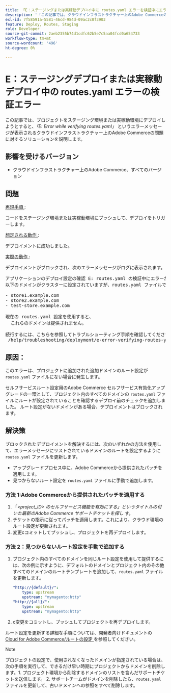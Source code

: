 ```yaml
---
title: 「E：ステージングまたは実稼動デプロイ中に routes.yaml エラーを検証中にエラーが発生しました」
description: '「この記事では、クラウドインフラストラクチャー上のAdobe Commerceの問題に対して、プロジェクトをステージング環境または実稼動環境にデプロイしようとすると、「*E: Error while verifying routes.yaml」*というエラーメッセージが表示される解決策を提供します。」'
exl-id: 7f58591a-5581-46cd-984d-09ac2c0f3903
feature: Deploy, Routes, Staging
role: Developer
source-git-commit: 2aeb2355b74d1cdfc62b5e7c5aa04fcd0a654733
workflow-type: tm+mt
source-wordcount: '496'
ht-degree: 0%

---
```


# E：ステージングデプロイまたは実稼動デプロイ中の routes.yaml エラーの検証エラー

この記事では、プロジェクトをステージング環境または実稼動環境にデプロイしようとすると、*「E: Error while verifying routes.yaml」* というエラーメッセージが表示されるクラウドインフラストラクチャー上のAdobe Commerceの問題に対するソリューションを説明します。

## 影響を受けるバージョン

* クラウドインフラストラクチャー上のAdobe Commerce、すべてのバージョン

## 問題

<u> 再現手順 </u>:

コードをステージング環境または実稼動環境にプッシュして、デプロイをトリガーします。

<u> 想定される動作 </u>:

デプロイメントに成功しました。

<u> 実際の動作 </u>:

デプロイメントがブロックされ、次のエラーメッセージがログに表示されます。

<pre>アプリケーションのデプロイ設定の確認 E: routes.yaml の検証中にエラーが発生しました。
以下のドメインがクラスターに設定されていますが、routes.yaml ファイルでルートが定義されていません。

&#x200B;- store1.example.com
&#x200B;- store2.example.com
&#x200B;- test-store.example.com

現在の routes.yaml 設定を使用すると、
  これらのドメインは提供されません。

続行するには、こちらを参照してトラブルシューティング手順を確認してください。
 /help/troubleshooting/deployment/e-error-verifying-routes-yaml-error-during-staging-or-production-deploy.md</pre>

## 原因：

このエラーは、プロジェクトに追加された追加ドメインのルート設定が `routes.yaml` ファイルにない場合に発生します。

セルフサービスルート設定用のAdobe Commerce セルフサービス有効化アップグレードの一環として、プロジェクト内のすべてのドメインの `routes.yaml` ファイルにルートが設定されていることを確認するデプロイ前のチェックを追加しました。 ルート設定がないドメインがある場合、デプロイメントはブロックされます。

## 解決策

ブロックされたデプロイメントを解決するには、次のいずれかの方法を使用して、エラーメッセージにリストされているドメインのルートを設定するように `routes.yaml` ファイルを更新します。

* アップグレードプロセス中に、Adobe Commerceから提供されたパッチを適用します。
* 見つからないルート設定を `routes.yaml` ファイルに手動で追加します。

### 方法 1:Adobe Commerceから提供されたパッチを適用する

1. 「*&lt;project\_ID> のセルフサービス機能を有効にする」というタイトルの付いた最新のAdobe Commerce サポートチケットを探し* す。
1. チケットの指示に従ってパッチを適用します。これにより、クラウド環境のルート設定が更新されます。
1. 変更сコミットしてプッシュし、プロジェクトを再デプロイします。

### 方法 2：見つからないルート設定を手動で追加する

1. プロジェクト内のすべてのドメインを同じルート設定を使用して提供するには、次の例に示すように、デフォルトのドメインとプロジェクト内のその他すべてのドメインのルートテンプレートを追加して、`routes.yaml` ファイルを更新します。

   ```yaml
   "http://{default}/":
       type: upstream
       upstream: "mymagento:http"
   "http://{all}/":
       type: upstream
       upstream: "mymagento:http"
   ```

1. с変更をコミットし、プッシュしてプロジェクトを再デプロイします。

ルート設定を更新する詳細な手順については、開発者向けドキュメントの [Cloud for Adobe Commerce/ルートの設定 ](https://experienceleague.adobe.com/en/docs/commerce-cloud-service/user-guide/configure/routes/routes-yaml) を参照してください。

>[!NOTE]
>
>プロジェクトの設定で、使用されなくなったドメインが指定されている場合は、次の手順を実行して、できるだけ早い時期にプロジェクトからドメインを削除します。1. プロジェクト環境から削除するドメインのリストを含んだサポートチケットを送信します。 2. サポートチームがドメインを削除したら、`routes.yaml` ファイルを更新して、古いドメインへの参照をすべて削除します。
